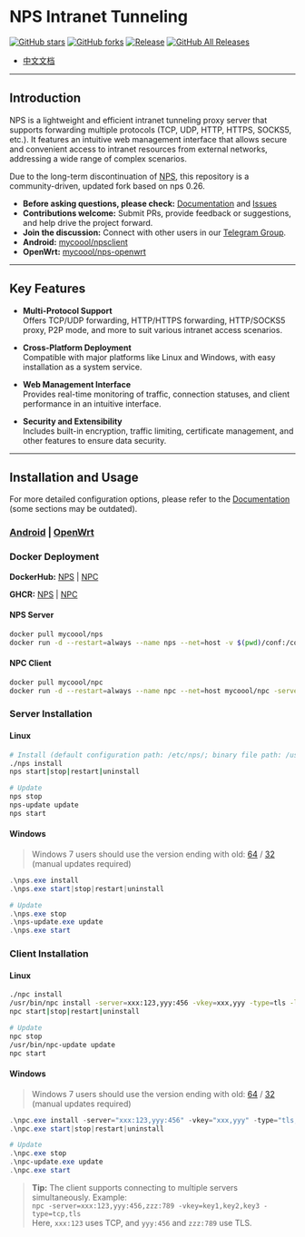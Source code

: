 # NPS Intranet Tunneling

[![GitHub stars](https://img.shields.io/github/stars/mycoool/nps.svg)](https://github.com/mycoool/nps)
[![GitHub forks](https://img.shields.io/github/forks/mycoool/nps.svg)](https://github.com/mycoool/nps)
[![Release](https://github.com/mycoool/nps/workflows/Release/badge.svg)](https://github.com/mycoool/nps/actions)
[![GitHub All Releases](https://img.shields.io/github/downloads/mycoool/nps/total)](https://github.com/mycoool/nps/releases)

- [中文文档](https://github.com/mycoool/nps/blob/master/README.md)

---

## Introduction

NPS is a lightweight and efficient intranet tunneling proxy server that supports forwarding multiple protocols (TCP, UDP, HTTP, HTTPS, SOCKS5, etc.). It features an intuitive web management interface that allows secure and convenient access to intranet resources from external networks, addressing a wide range of complex scenarios.

Due to the long-term discontinuation of [NPS](https://github.com/ehang-io/nps), this repository is a community-driven, updated fork based on nps 0.26.

- **Before asking questions, please check:** [Documentation](https://d-jy.net/docs/nps/) and [Issues](https://github.com/mycoool/nps/issues)
- **Contributions welcome:** Submit PRs, provide feedback or suggestions, and help drive the project forward.
- **Join the discussion:** Connect with other users in our [Telegram Group](https://t.me/npsdev).
- **Android:**  [mycoool/npsclient](https://github.com/mycoool/npsclient)
- **OpenWrt:**  [mycoool/nps-openwrt](https://github.com/mycoool/nps-openwrt)

---

## Key Features

- **Multi-Protocol Support**  
  Offers TCP/UDP forwarding, HTTP/HTTPS forwarding, HTTP/SOCKS5 proxy, P2P mode, and more to suit various intranet access scenarios.

- **Cross-Platform Deployment**  
  Compatible with major platforms like Linux and Windows, with easy installation as a system service.

- **Web Management Interface**  
  Provides real-time monitoring of traffic, connection statuses, and client performance in an intuitive interface.

- **Security and Extensibility**  
  Includes built-in encryption, traffic limiting, certificate management, and other features to ensure data security.

---

## Installation and Usage

For more detailed configuration options, please refer to the [Documentation](https://d-jy.net/docs/nps/) (some sections may be outdated).

### [Android](https://github.com/mycoool/npsclient) | [OpenWrt](https://github.com/mycoool/nps-openwrt)

### Docker Deployment

**DockerHub:**  [NPS](https://hub.docker.com/r/mycoool/nps) | [NPC](https://hub.docker.com/r/mycoool/npc)

**GHCR:**  [NPS](https://github.com/mycoool/nps/pkgs/container/nps) | [NPC](https://github.com/mycoool/nps/pkgs/container/npc)

#### NPS Server
```bash
docker pull mycoool/nps
docker run -d --restart=always --name nps --net=host -v $(pwd)/conf:/conf -v /etc/localtime:/etc/localtime:ro mycoool/nps
```

#### NPC Client
```bash
docker pull mycoool/npc
docker run -d --restart=always --name npc --net=host mycoool/npc -server=xxx:123,yyy:456 -vkey=key1,key2 -type=tls,tcp -log=off
```

### Server Installation

#### Linux
```bash
# Install (default configuration path: /etc/nps/; binary file path: /usr/bin/)
./nps install
nps start|stop|restart|uninstall

# Update
nps stop
nps-update update
nps start
```

#### Windows
> Windows 7 users should use the version ending with old: [64](https://github.com/mycoool/nps/releases/latest/download/windows_amd64_server_old.tar.gz) / [32](https://github.com/mycoool/nps/releases/latest/download/windows_386_server_old.tar.gz) (manual updates required)
```powershell
.\nps.exe install
.\nps.exe start|stop|restart|uninstall

# Update
.\nps.exe stop
.\nps-update.exe update
.\nps.exe start
```

### Client Installation

#### Linux
```bash
./npc install
/usr/bin/npc install -server=xxx:123,yyy:456 -vkey=xxx,yyy -type=tls -log=off
npc start|stop|restart|uninstall

# Update
npc stop
/usr/bin/npc-update update
npc start
```

#### Windows
> Windows 7 users should use the version ending with old: [64](https://github.com/mycoool/nps/releases/latest/download/windows_amd64_client_old.tar.gz) / [32](https://github.com/mycoool/nps/releases/latest/download/windows_386_client_old.tar.gz) (manual updates required)
```powershell
.\npc.exe install -server="xxx:123,yyy:456" -vkey="xxx,yyy" -type="tls,tcp" -log="off"
.\npc.exe start|stop|restart|uninstall

# Update
.\npc.exe stop
.\npc-update.exe update
.\npc.exe start
```

> **Tip:** The client supports connecting to multiple servers simultaneously. Example:  
> `npc -server=xxx:123,yyy:456,zzz:789 -vkey=key1,key2,key3 -type=tcp,tls`  
> Here, `xxx:123` uses TCP, and `yyy:456` and `zzz:789` use TLS.
